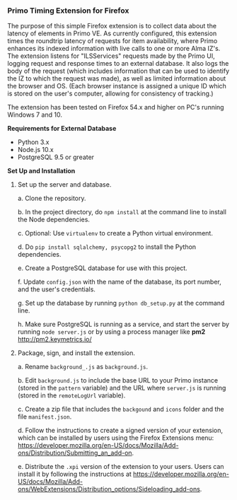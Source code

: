 ### Primo Timing Extension for Firefox ###

The purpose of this simple Firefox extension is to collect data about the latency of elements in Primo VE. As currently configured, this extension times the roundtrip latency of requests for item availability, where Primo enhances its indexed information with live calls to one or more Alma IZ's. The extension listens for  "ILSServices" requests made by the Primo UI, logging request and response times to an external database. It also logs the body of the request (which includes information that can be used to identify the IZ to which the request was made), as well as limited information about the browser and OS. (Each browser instance is assigned a unique ID which is stored on the user's computer, allowing for consistency of tracking.)

The extension has been tested on Firefox 54.x and higher on PC's running Windows 7 and 10. 

**Requirements for External Database**
- Python 3.x
- Node.js 10.x
- PostgreSQL 9.5 or greater

**Set Up and Installation**

1. Set up the server and database.

   a. Clone the repository.

   b. In the project directory, do `npm install` at the command line to install the Node dependencies.

   c. Optional: Use `virtualenv` to create a Python virtual environment.

   d. Do `pip install sqlalchemy, psycopg2` to install the Python dependencies.

   e. Create a PostgreSQL database for use with this project.

   f. Update `config.json` with the name of the database, its port number, and the user's credentials.

   g. Set up the database by running `python db_setup.py` at the command line.

   h. Make sure PostgreSQL is running as a service, and start the server by running `node server.js` or by using a process manager like **pm2** <http://pm2.keymetrics.io/>

2. Package, sign, and install the extension.
  
   a. Rename `background_.js` as `background.js`.
  
   b. Edit `background.js` to include the base URL to your Primo instance (stored in the `pattern` variable) and the URL where `server.js` is running (stored in the `remoteLogUrl` variable).
  
   c. Create a zip file that includes the `backgound` and `icons` folder and the file `manifest.json`.
  
   d. Follow the instructions to create a signed version of your extension, which can be installed by users using the Firefox Extensions menu: <https://developer.mozilla.org/en-US/docs/Mozilla/Add-ons/Distribution/Submitting_an_add-on>.
  
   e. Distribute the `.xpi` version of the extension to your users. Users can install it by following the instructions at <https://developer.mozilla.org/en-US/docs/Mozilla/Add-ons/WebExtensions/Distribution_options/Sideloading_add-ons>.
